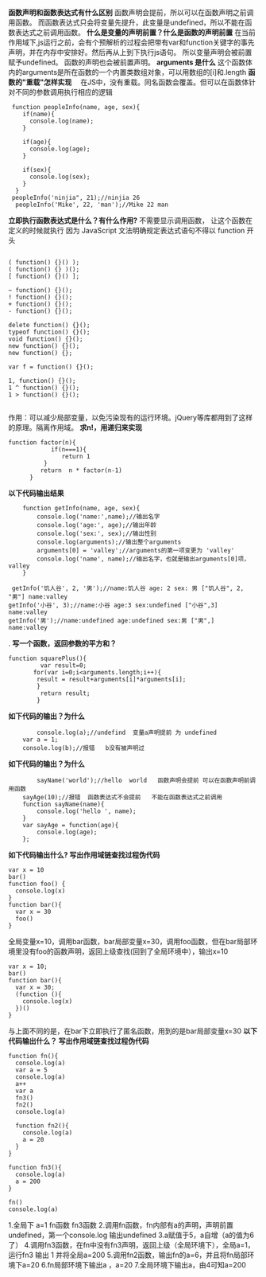 **函数声明和函数表达式有什么区别**
函数声明会提前，所以可以在函数声明之前调用函数。
而函数表达式只会将变量先提升，此变量是undefined，所以不能在函数表达式之前调用函数。
**什么是变量的声明前置？什么是函数的声明前置**
在当前作用域下,js运行之前，会有个预解析的过程会把带有var和function关键字的事先声明，并在内存中安排好。然后再从上到下执行js语句。
所以变量声明会被前置赋予undefined。
函数的声明也会被前置声明。
**arguments 是什么**
这个函数体内的arguments是所在函数的一个内置类数组对象，可以用数组的[i]和.length
**函数的"重载"怎样实现**
  在JS中，没有重载。同名函数会覆盖。但可以在函数体针对不同的参数调用执行相应的逻辑
```
 function peopleInfo(name, age, sex){
    if(name){
      console.log(name);
    }

    if(age){
      console.log(age);
    }

    if(sex){
      console.log(sex);
    }
  }
 peopleInfo('ninjia", 21);//ninjia 26
  peopleInfo('Mike', 22, 'man');//Mike 22 man

```
**立即执行函数表达式是什么？有什么作用?**
不需要显示调用函数， 让这个函数在定义的时候就执行
因为 JavaScript 文法明确规定表达式语句不得以 function 开头
```

( function() {}() );
( function() {} )();
[ function() {}() ];

~ function() {}();
! function() {}();
+ function() {}();
- function() {}();

delete function() {}();
typeof function() {}();
void function() {}();
new function() {}();
new function() {};

var f = function() {}();

1, function() {}();
1 ^ function() {}();
1 > function() {}();


```
作用：可以减少局部变量，以免污染现有的运行环境。jQuery等库都用到了这样的原理。隔离作用域。
**求n!，用递归来实现**
```
function factor(n){
            if(n===1){
               return 1
          }
         return  n * factor(n-1)
      }
```
**以下代码输出结果**
```
	function getInfo(name, age, sex){
		console.log('name:',name);//输出名字
		console.log('age:', age);//输出年龄
		console.log('sex:', sex);//输出性别
		console.log(arguments);//输出整个arguments
		arguments[0] = 'valley';//arguments的第一项变更为 'valley'
		console.log('name', name);//输出名字，也就是输出arguments[0]项， valley
	}

 getInfo('饥人谷', 2, '男');//name:饥人谷 age: 2 sex: 男 ["饥人谷", 2, "男"] name:valley
getInfo('小谷', 3);//name:小谷 age:3 sex:undefined ["小谷",3]   name:valley
getInfo('男');//name:undefined age:undefined sex:男 ["男",]   name:valley
```
. **写一个函数，返回参数的平方和？**
```
function squarePlus(){
         var result=0;
       for(var i=0;i<arguments.length;i++){
        result = result+arguments[i]*arguments[i];
        }
         return result;
        }
```
**如下代码的输出？为什么**
```        
        console.log(a);//undefind  变量a声明提前 为 undefined
	var a = 1;
	console.log(b);//报错   b没有被声明过
```
**如下代码的输出？为什么**
```
        sayName('world');//hello  world   函数声明会提前 可以在函数声明前调用函数
	sayAge(10);//报错  函数表达式不会提前   不能在函数表达式之前调用
	function sayName(name){
		console.log('hello ', name);
	}
	var sayAge = function(age){
		console.log(age);
	};
```
**如下代码输出什么? 写出作用域链查找过程伪代码**
```
var x = 10
bar() 
function foo() {
  console.log(x)
}
function bar(){
  var x = 30
  foo()
}
```
全局变量x=10，调用bar函数，bar局部变量x=30，调用foo函数，但在bar局部环境里没有foo的函数声明，返回上级查找(回到了全局环境中），输出x=10
```
var x = 10;
bar() 
function bar(){
  var x = 30;
  (function (){
    console.log(x)
  })()
}
```
与上面不同的是，在bar下立即执行了匿名函数，用到的是bar局部变量x=30
**以下代码输出什么？ 写出作用域链查找过程伪代码**
```
function fn(){
  console.log(a)
  var a = 5
  console.log(a)
  a++
  var a
  fn3()
  fn2()
  console.log(a)

  function fn2(){
    console.log(a)
    a = 20
  }
}

function fn3(){
  console.log(a)
  a = 200
}

fn()
console.log(a)
```
1.全局下  a=1  fn函数  fn3函数
2.调用fn函数，fn内部有a的声明，声明前置undefined，第一个console.log 输出undefined
3.a赋值于5，a自增（a的值为6了）
4.调用fn3函数，在fn中没有fn3声明，返回上级（全局环境下），全局a=1，运行fn3 输出  1
并将全局a=200
5.调用fn2函数，输出fn的a=6，并且将fn局部环境下a=20
6.fn局部环境下输出a ，a=20
7.全局环境下输出a，由4可知a=200

